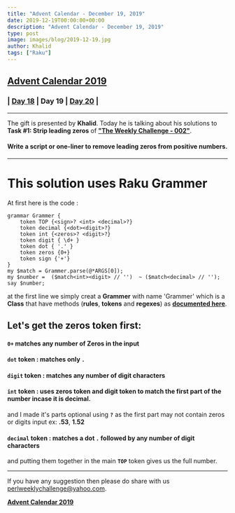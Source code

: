 ```yaml
---
title: "Advent Calendar - December 19, 2019"
date: 2019-12-19T00:00:00+00:00
description: "Advent Calendar - December 19, 2019"
type: post
image: images/blog/2019-12-19.jpg
author: Khalid
tags: ["Raku"]
---
```


## [**Advent Calendar 2019**](/blog/advent-calendar-2019)
### | [**Day 18**](/blog/advent-calendar-2019-12-18) | **Day 19** | [**Day 20**](/blog/advent-calendar-2019-12-20) |
***

The gift is presented by **Khalid**. Today he is talking about his solutions to **Task #1: Strip leading zeros** of **["The Weekly Challenge - 002"](/blog/perl-weekly-challenge-002)**.

#### Write a script or one-liner to remove leading zeros from positive numbers.

***

# This solution uses Raku Grammer

At first here is the code :

```perl6
grammar Grammer {
    token TOP {<sign>? <int> <decimal>?}
    token decimal {<dot><digit>?}
    token int {<zeros>? <digit>?}
    token digit { \d+ }
    token dot { '.' }
    token zeros {0+}
    token sign {'+'}
}
my $match = Grammer.parse(@*ARGS[0]);
my $number =  ($match<int><digit> // '')  ~ ($match<decimal> // '');
say $number;
```
at the first line we simply creat a **Grammer** with name 'Grammer' which is a **Class** that have methods (**rules**, **tokens** and **regexes**) as [**documented here**](https://docs.raku.org/language/grammars).

## Let's get the zeros token first:

#### `0+` matches any number of Zeros in the input

#### `dot` token : matches only `.`

#### `digit` token : matches any number of digit characters

#### `int` token : uses zeros token and digit token to match the first part of the number incase it is decimal.

and I made it's parts optional using **`?`** as the first part may not contain zeros or digits input ex: **.53**, **1.52**

#### `decimal` token : matches a dot `.` followed by any number of digit characters

and putting them together in the main **`TOP`** token gives us the full number.

***
If you have any suggestion then please do share with us <perlweeklychallenge@yahoo.com>.

[**Advent Calendar 2019**](/blog/advent-calendar-2019)
